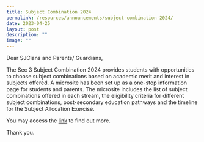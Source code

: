 ```yaml
---
title: Subject Combination 2024
permalink: /resources/announcements/subject-combination-2024/
date: 2023-04-25
layout: post
description: ""
image: ""
---
```

Dear SJCians and Parents/ Guardians,

The Sec 3 Subject Combination 2024 provides students with opportunities to choose subject combinations based on academic merit and interest in subjects offered. A microsite has been set up as a one-stop information page for students and parents. The microsite includes the list of subject combinations offered in each stream, the eligibility criteria for different subject combinations, post-secondary education pathways and the timeline for the Subject Allocation Exercise. 

You may access the [link](https://sites.google.com/view/sec-2-subject-combination/home?authuser=0) to find out more.

Thank you.